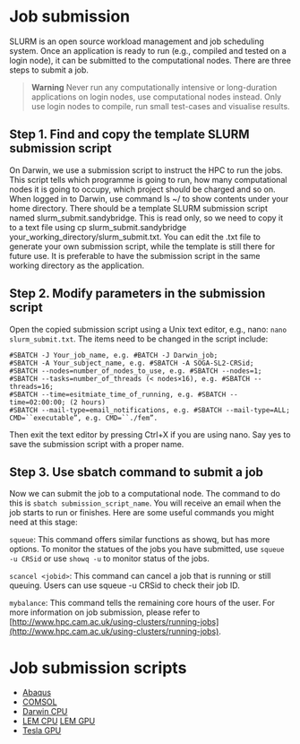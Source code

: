# Job submission
SLURM is an open source workload management and job scheduling system.
Once an application is ready to run (e.g., compiled and tested on a login node), it can be submitted to the computational nodes. There are three steps to submit a job.

> **Warning** Never run any computationally intensive or long-duration applications on login nodes, use computational nodes instead. Only use login nodes to compile, run small test-cases and visualise results.


## Step 1. Find and copy the template SLURM submission script
On Darwin, we use a submission script to instruct the HPC to run the jobs. This script tells which programme is going to run, how many computational nodes it is going to occupy, which project should be charged and so on. When logged in to Darwin, use command ls ~/ to show contents under your home directory. There should be a template SLURM submission script named slurm_submit.sandybridge. This is read only, so we need to copy it to a text file using cp slurm_submit.sandybridge your_working_directory/slurm_submit.txt. You can edit the .txt file to generate your own submission script, while the template is still there for future use. It is preferable to have the submission script in the same working directory as the application.

## Step 2. Modify parameters in the submission script
Open the copied submission script using a Unix text editor, e.g., nano: `nano slurm_submit.txt`. The items need to be changed in the script include:

	#SBATCH -J Your_job_name, e.g. #BATCH -J Darwin_job;
	#SBATCH -A Your_subject_name, e.g. #SBATCH -A SOGA-SL2-CRSid;
	#SBATCH --nodes=number_of_nodes_to_use, e.g. #SBATCH --nodes=1;
	#SBATCH --tasks=number_of_threads (< nodes×16), e.g. #SBATCH --threads=16;
	#SBATCH --time=esitmiate_time_of_running, e.g. #SBATCH --time=02:00:00; (2 hours)
	#SBATCH --mail-type=email_notifications, e.g. #SBATCH --mail-type=ALL;
	CMD=``executable”, e.g. CMD=``./fem”.

Then exit the text editor by pressing Ctrl+X if you are using nano. Say yes to save the submission script with a proper name.

## Step 3. Use sbatch command to submit a job

Now we can submit the job to a computational node. The command to do this is `sbatch submission_script_name`. You will receive an email when the job starts to run or finishes. Here are some useful commands you might need at this stage:

`squeue`: This command offers similar functions as showq, but has more options. To monitor the statues of the jobs you have submitted, use `squeue -u CRSid` or use `showq -u` to monitor status of the jobs.

`scancel <jobid>`: This command can cancel a job that is running or still queuing. Users can use squeue -u CRSid to check their job ID.

`mybalance`: This command tells the remaining core hours of the user.
For more information on job submission, please refer to [http://www.hpc.cam.ac.uk/using-clusters/running-jobs](http://www.hpc.cam.ac.uk/using-clusters/running-jobs).


# Job submission scripts
* [Abaqus](https://raw.githubusercontent.com/cb-geo/hpc-scripts/master/abaqus/submit)
* [COMSOL](https://raw.githubusercontent.com/cb-geo/hpc-scripts/master/comsol.txt)
* [Darwin CPU](https://raw.githubusercontent.com/cb-geo/hpc-scripts/master/darwin.txt)
* [LEM CPU](https://raw.githubusercontent.com/cb-geo/hpc-scripts/master/lem.txt) [LEM GPU](https://raw.githubusercontent.com/cb-geo/hpc-scripts/master/lem_gpu.txt)
* [Tesla GPU](https://raw.githubusercontent.com/cb-geo/hpc-scripts/master/tesla.txt)
